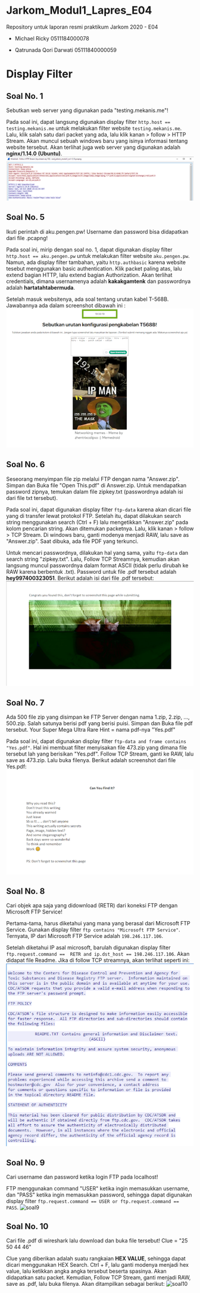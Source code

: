 # Jarkom_Modul1_Lapres_E04
Repository untuk laporan resmi praktikum Jarkom 2020 - E04

* Michael Ricky
  0511184000078
  
* Qatrunada Qori Darwati
  05111840000059
  
# Display Filter

## Soal No. 1
Sebutkan web server yang digunakan pada "testing.mekanis.me"!

Pada soal ini, dapat langsung digunakan display filter ```http.host == testing.mekanis.me``` untuk melakukan filter
website ```testing.mekanis.me```. Lalu, klik salah satu dari packet yang ada, lalu klik kanan > follow > HTTP Stream.
Akan muncul sebuah windows baru yang isinya informasi tentang website tersebut. Akan terlihat juga web server yang
digunakan adalah **nginx/1.14.0 (Ubuntu)**.
![Nginx](https://github.com/djtyranix/Jarkom_Modul1_Lapres_E04/blob/master/img/soal1.png)

## Soal No. 5
Ikuti perintah di aku.pengen.pw! Username dan password bisa didapatkan dari file .pcapng!

Pada soal ini, mirip dengan soal no. 1, dapat digunakan display filter ```http.host == aku.pengen.pw``` untuk melakukan
filter website ```aku.pengen.pw```. Namun, ada display filter tambahan, yaitu ```http.authbasic``` karena website tesebut
menggunakan basic authentication. Klik packet paling atas, lalu extend bagian HTTP, lalu extend bagian Authorization. Akan
terlihat credentials, dimana usernamenya adalah **kakakgamtenk** dan passwordnya adalah **hartatahtabermuda**.

Setelah masuk websitenya, ada soal tentang urutan kabel T-568B. Jawabannya ada dalam screenshot dibawah ini :
![hartatahtabermuda](https://github.com/djtyranix/Jarkom_Modul1_Lapres_E04/blob/master/img/soal5.png)

## Soal No. 6
Seseorang menyimpan file zip melalui FTP dengan nama "Answer.zip". Simpan dan Buka file "Open This.pdf" di Answer.zip. Untuk mendapatkan password zipnya, temukan dalam file zipkey.txt (passwordnya adalah isi dari file txt tersebut).

Pada soal ini, dapat digunakan display filter ```ftp-data``` karena akan dicari file yang di transfer lewat protokol FTP. Setelah itu, dapat
dilakukan search string menggunakan search (Ctrl + F) lalu mengetikkan "Answer.zip" pada kolom pencarian string. Akan ditemukan packetnya. Lalu,
klik kanan > follow > TCP Stream. Di windows baru, ganti modenya menjadi RAW, lalu save as "Answer.zip". Saat dibuka, ada file PDF yang terkunci.

Untuk mencari passwordnya, dilakukan hal yang sama, yaitu ```ftp-data``` dan search string "zipkey.txt". Lalu, Follow TCP Streamnya, kemudian akan
langsung muncul passwordnya dalam format ASCII (tidak perlu dirubah ke RAW karena berbentuk .txt). Password untuk file .pdf tersebut adalah
**hey997400323051**. Berikut adalah isi dari file .pdf tersebut:
![passwordno6](https://github.com/djtyranix/Jarkom_Modul1_Lapres_E04/blob/master/img/soal6.png)

## Soal No. 7
Ada 500 file zip yang disimpan ke FTP Server dengan nama 1.zip, 2.zip, ..., 500.zip. Salah satunya berisi pdf yang berisi puisi. Simpan dan Buka file pdf tersebut.
Your Super Mega Ultra Rare Hint = nama pdf-nya "Yes.pdf"

Pada soal ini, dapat digunakan display filter ```ftp-data and frame contains "Yes.pdf"```. Hal ini membuat filter menyisakan file 473.zip yang dimana
file tersebut lah yang berisikan "Yes.pdf". Follow TCP Stream, ganti ke RAW, lalu save as 473.zip. Lalu buka filenya. Berikut adalah screenshot dari
file Yes.pdf:
![Yes.pdf](https://github.com/djtyranix/Jarkom_Modul1_Lapres_E04/blob/master/img/soal7.png)

## Soal No. 8
Cari objek apa saja yang didownload (RETR) dari koneksi FTP dengan Microsoft FTP Service!

Pertama-tama, harus diketahui yang mana yang berasal dari Microsoft FTP Service. Gunakan display filter ```ftp contains "Microsoft FTP Service"```.
Ternyata, IP dari Microsoft FTP Service adalah ```198.246.117.106```.

Setelah diketahui IP asal microsoft, barulah digunakan display filter ```ftp.request.command ==  RETR and ip.dst_host == 198.246.117.106```.
Akan didapat file Readme. Jika di follow TCP streamnya, akan terlihat seperti ini:
![soal8](https://github.com/djtyranix/Jarkom_Modul1_Lapres_E04/blob/master/img/soal8.png)

## Soal No. 9
Cari username dan password ketika login FTP pada localhost!

FTP menggunakan command "USER" ketika ingin memasukkan username, dan "PASS" ketika ingin memasukkan password, sehingga dapat digunakan display filter
```ftp.request.command == USER or ftp.request.command == PASS```.
![soal9](https://github.com/djtyranix/Jarkom_Modul1_Lapres_E04/blob/master/img/soal9.png)

## Soal No. 10
Cari file .pdf di wireshark lalu download dan buka file tersebut! Clue = "25 50 44 46"

Clue yang diberikan adalah suatu rangkaian **HEX VALUE**, sehingga dapat dicari menggunakan HEX Search. Ctrl + F, lalu ganti modenya menjadi
hex value, lalu ketikkan angka angka tersebut beserta spasinya. Akan didapatkan satu packet. Kemudian, Follow TCP Stream, ganti menjadi RAW,
save as .pdf, lalu buka filenya. Akan ditampilkan sebagai berikut:
![soal10](https://github.com/djtyranix/Jarkom_Modul1_Lapres_E04/blob/master/img/soal10.png)
